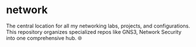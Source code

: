 # network
The central location for all my networking labs, projects, and configurations. This repository organizes specialized repos like GNS3, Network Security into one comprehensive hub. 🌐
